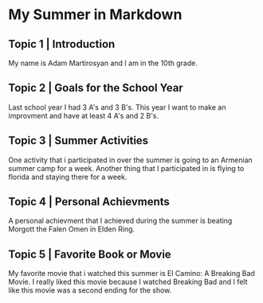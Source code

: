 # My Summer in Markdown
## Topic 1 | Introduction ##
My name is Adam Martirosyan and I am in the 10th grade.
## Topic 2 | Goals for the School Year ##
Last school year I had 3 A's and 3 B's. This year I want to make an improvment and have at least 4 A's and 2 B's.
## Topic 3 | Summer Activities ##
One activity that i participated in over the summer is going to an Armenian summer camp for a week. Another thing that I participated in is flying to florida and staying there for a week.
## Topic 4 | Personal Achievments ##
A personal achievment that I achieved during the summer is beating Morgott the Falen Omen in Elden Ring.
## Topic 5 | Favorite Book or Movie ##
My favorite movie that i watched this summer is El Camino: A Breaking Bad Movie. I really liked this movie because I watched Breaking Bad and I felt like this movie was a second ending for the show.
